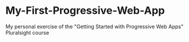 # My-First-Progressive-Web-App
My personal exercise of the "Getting Started with Progressive Web Apps" Pluralsight course
